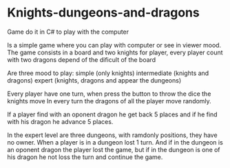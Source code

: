 # Knights-dungeons-and-dragons
Game do it in C# to play with the computer 

Is a simple game where you can play with computer or see in viewer mood.
The game consists in a board and two knights for player, every player count with two dragons depend of the dificult of the board

Are three mood to play: simple (only knights)
												intermediate (knights and dragons)
												expert (knights, dragons and appear the dungeons)

Every player have one turn, when press the button to throw the dice the knights move
In every turn the dragons of all the player move randomly.

If a player find with an oponent dragon he get back 5 places and if he find with his dragon he advance 5 places.

In the expert level are three dungeons, with ramdonly positions, they have no owner.
When a player is in a dungeon lost 1 turn.
And if in the dungeon is an oponent dragon the player lost the game, but if in the dungeon is one of his dragon he not loss the turn and continue the game.
